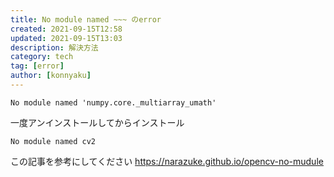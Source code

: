 ```yaml
---
title: No module named ~~~ のerror
created: 2021-09-15T12:58
updated: 2021-09-15T13:03
description: 解決方法
category: tech
tag: [error]
author: [konnyaku]
---
```


```
No module named 'numpy.core._multiarray_umath'
```

一度アンインストールしてからインストール

```
No module named cv2
```

この記事を参考にしてください
https://narazuke.github.io/opencv-no-mudule
